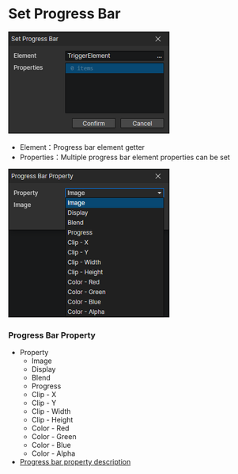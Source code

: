 # Set Progress Bar

![](img/setProgressBar-1.png)

- Element：Progress bar element getter
- Properties：Multiple progress bar element properties can be set

![](img/setProgressBar-2.png)

### Progress Bar Property

- Property
  - Image
  - Display
  - Blend
  - Progress
  - Clip - X
  - Clip - Y
  - Clip - Width
  - Clip - Height
  - Color - Red
  - Color - Green
  - Color - Blue
  - Color - Alpha
- [Progress bar property description](/docs/inspectors/ui/ui-progressbar)